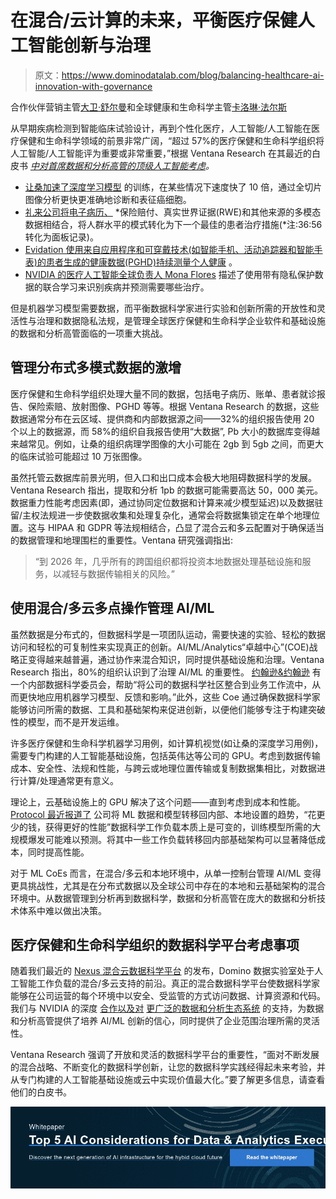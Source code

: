# 在混合/云计算的未来，平衡医疗保健人工智能创新与治理

> 原文：<https://www.dominodatalab.com/blog/balancing-healthcare-ai-innovation-with-governance>

合作伙伴营销主管[大卫·舒尔曼](/blog/author/david-schulman)和全球健康和生命科学主管[卡洛琳·法尔斯](//dominodatalab.com/blog/author/caroline-phares)

从早期疾病检测到智能临床试验设计，再到个性化医疗，人工智能/人工智能在医疗保健和生命科学领域的前景非常广阔，“超过 57%的医疗保健和生命科学组织将人工智能/人工智能评为重要或非常重要，”根据 Ventana Research 在其最近的白皮书 *[中对首席数据和分析高管的顶级人工智能考虑](/resources/top-5-ai-considerations-for-data-and-analytics-executives)。*

*   [让桑加速了深度学习模型](https://www.dominodatalab.com/customers/janssen) 的训练，在某些情况下速度快了 10 倍，通过全切片图像分析更快更准确地诊断和表征癌细胞。
*   [礼来公司将电子病历、](https://www.dominodatalab.com/resources/data-science-innovation-across-healthcare) *保险赔付、真实世界证据(RWE)和其他来源的多模态数据相结合，将人群水平的模式转化为下一个最佳的患者治疗措施(*注:36:56 转化为面板记录)。
*   [Evidation 使用来自应用程序和可穿戴技术(如智能手机、活动追踪器和智能手表)的患者生成的健康数据(PGHD)持续测量个人健康](https://www.dominodatalab.com/customers/evidation) 。
*   [NVIDIA 的医疗人工智能全球负责人 Mona Flores](https://www.dominodatalab.com/resources/data-science-innovators-playbook?) 描述了使用带有隐私保护数据的联合学习来识别疾病并预测需要哪些治疗。

但是机器学习模型需要数据，而平衡数据科学家进行实验和创新所需的开放性和灵活性与治理和数据隐私法规，是管理全球医疗保健和生命科学企业软件和基础设施的数据和分析高管面临的一项重大挑战。

## 管理分布式多模式数据的激增

医疗保健和生命科学组织处理大量不同的数据，包括电子病历、账单、患者就诊报告、保险索赔、放射图像、PGHD 等等。根据 Ventana Research 的数据，这些数据通常分布在云区域、提供商和内部数据源之间——32%的组织报告使用 20 个以上的数据源，而 58%的组织自我报告使用“大数据”, Pb 大小的数据库变得越来越常见。例如，让桑的组织病理学图像的大小可能在 2gb 到 5gb 之间，而更大的临床试验可能超过 10 万张图像。

虽然托管云数据库前景光明，但入口和出口成本会极大地阻碍数据科学的发展。Ventana Research 指出，提取和分析 1pb 的数据可能需要高达 50，000 美元。数据重力性能考虑因素(即，通过协同定位数据和计算来减少模型延迟)以及数据驻留/主权法规进一步使数据收集和处理复杂化，通常会将数据集锁定在单个地理位置。这与 HIPAA 和 GDPR 等法规相结合，凸显了混合云和多云配置对于确保适当的数据管理和地理围栏的重要性。Ventana 研究强调指出:

> “到 2026 年，几乎所有的跨国组织都将投资本地数据处理基础设施和服务，以减轻与数据传输相关的风险。”

## 使用混合/多云多点操作管理 AI/ML

虽然数据是分布式的，但数据科学是一项团队运动，需要快速的实验、轻松的数据访问和轻松的可复制性来实现真正的创新。AI/ML/Analytics“卓越中心”(COE)战略正变得越来越普遍，通过协作来混合知识，同时提供基础设施和治理。Ventana Research 指出，80%的组织认识到了治理 AI/ML 的重要性。 [约翰逊&约翰逊](https://blogs.nvidia.com/blog/2021/09/02/johnson-and-johnson-domino-data-science-mlops/) 有一个内部数据科学委员会，帮助“将公司的数据科学社区整合到业务工作流中，从而更快地应用机器学习模型、反馈和影响。”此外，这些 Coe 通过确保数据科学家能够访问所需的数据、工具和基础架构来促进创新，以便他们能够专注于构建突破性的模型，而不是开发运维。

许多医疗保健和生命科学机器学习用例，如计算机视觉(如让桑的深度学习用例)，需要专门构建的人工智能基础设施，包括英伟达等公司的 GPU。考虑到数据传输成本、安全性、法规和性能，与跨云或地理位置传输或复制数据集相比，对数据进行计算/处理通常更有意义。

理论上，云基础设施上的 GPU 解决了这个问题——直到考虑到成本和性能。 [Protocol 最近报道了](https://www.protocol.com/enterprise/ai-machine-learning-cloud-data) 公司将 ML 数据和模型转移回内部、本地设置的趋势，“花更少的钱，获得更好的性能”数据科学工作负载本质上是可变的，训练模型所需的大规模爆发可能难以预测。将其中一些工作负载转移回内部基础架构可以显著降低成本，同时提高性能。

对于 ML CoEs 而言，在混合/多云和本地环境中，从单一控制台管理 AI/ML 变得更具挑战性，尤其是在分布式数据以及全球公司中存在的本地和云基础架构的混合环境中。从数据管理到分析再到数据科学，数据和分析高管在庞大的数据和分析技术体系中难以做出决策。

## 医疗保健和生命科学组织的数据科学平台考虑事项

随着我们最近的 [Nexus 混合云数据科学平台](https://www.dominodatalab.com/blog/why-hybrid-cloud-is-the-next-frontier-for-scaling-enterprise-data-science) 的发布，Domino 数据实验室处于人工智能工作负载的混合/多云支持的前沿。真正的混合数据科学平台使数据科学家能够在公司运营的每个环境中以安全、受监管的方式访问数据、计算资源和代码。我们与 NVIDIA 的深度 [合作以及对](https://www.dominodatalab.com/partners/nvidia) [更广泛的数据和分析生态系统](https://www.dominodatalab.com/partners) 的支持，为数据和分析高管提供了培养 AI/ML 创新的信心，同时提供了企业范围治理所需的灵活性。

Ventana Research 强调了开放和灵活的数据科学平台的重要性，“面对不断发展的混合战略、不断变化的数据科学创新，让您的数据科学实践经得起未来考验，并从专门构建的人工智能基础设施或云中实现价值最大化。”要了解更多信息，请查看他们的白皮书。

[![Whitepaper  Top 5 AI Considerations for Data & Analytics Executives  Discover the next generation of AI infrastructure for the hybid cloud future Read the whitepaper](img/41bc19f79d99c5f3f05c31ceb8a3ed38.png)](https://cta-redirect.hubspot.com/cta/redirect/6816846/48b0b460-9689-4aba-a19e-245c132f539f)